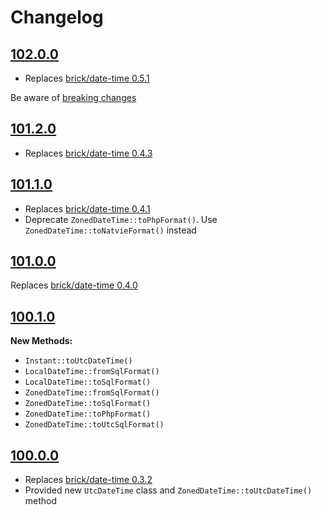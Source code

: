 # Changelog

## [102.0.0](https://github.com/solodkiy/brick-date-time/releases/tag/102.0.0)
* Replaces [brick/date-time 0.5.1](https://github.com/brick/date-time/releases/tag/0.5.1)

Be aware of [breaking changes](https://github.com/brick/date-time/releases/tag/0.5.0)

## [101.2.0](https://github.com/solodkiy/brick-date-time/releases/tag/101.2.0)
* Replaces [brick/date-time 0.4.3](https://github.com/brick/date-time/releases/tag/0.4.3)

## [101.1.0](https://github.com/solodkiy/brick-date-time/releases/tag/101.1.0)
* Replaces [brick/date-time 0.4.1](https://github.com/brick/date-time/releases/tag/0.4.1)
* Deprecate `ZonedDateTime::toPhpFormat()`. Use `ZonedDateTime::toNatvieFormat()` instead

## [101.0.0](https://github.com/solodkiy/brick-date-time/releases/tag/101.0.0)
Replaces [brick/date-time 0.4.0](https://github.com/brick/date-time/releases/tag/0.4.0)

## [100.1.0](https://github.com/solodkiy/brick-date-time/releases/tag/100.1.0)

**New Methods:**
* `Instant::toUtcDateTime()`
* `LocalDateTime::fromSqlFormat()`
* `LocalDateTime::toSqlFormat()`
* `ZonedDateTime::fromSqlFormat()`
* `ZonedDateTime::toSqlFormat()`
* `ZonedDateTime::toPhpFormat()`
* `ZonedDateTime::toUtcSqlFormat()`

## [100.0.0](https://github.com/solodkiy/brick-date-time/releases/tag/100.0.0) 

* Replaces [brick/date-time 0.3.2](https://github.com/brick/date-time/releases/tag/0.3.2)
* Provided new `UtcDateTime` class and `ZonedDateTime::toUtcDateTime()` method
